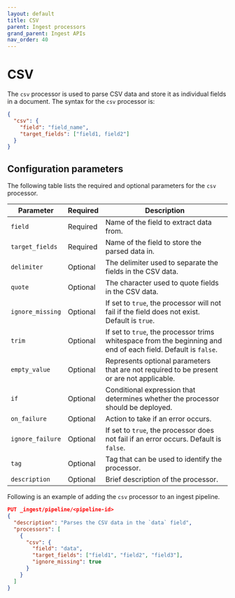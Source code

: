 ```yaml
---
layout: default
title: CSV
parent: Ingest processors 
grand_parent: Ingest APIs
nav_order: 40
---
```


# CSV

The `csv` processor is used to parse CSV data and store it as individual fields in a document. The syntax for the `csv` processor is: 

```json
{
  "csv": {
    "field": "field_name",
    "target_fields": ["field1, field2"]
  }
}
```

## Configuration parameters

The following table lists the required and optional parameters for the `csv` processor.

**Parameter** | **Required** | **Description** |
|-----------|-----------|-----------|
`field`  | Required  | Name of the field to extract data from.  |
`target_fields`  | Required  | Name of the field to store the parsed data in. |
`delimiter`  | Optional  | The delimiter used to separate the fields in the CSV data.  |
`quote`  | Optional  | The character used to quote fields in the CSV data.  |
`ignore_missing`  | Optional | If set to `true`, the processor will not fail if the field does not exist. Default is `true`.  | 
`trim`  | Optional  | If set to `true`, the processor trims whitespace from the beginning and end of each field. Default is `false`.  |
`empty_value`  | Optional  | Represents optional parameters that are not required to be present or are not applicable.  |
`if`  | Optional  | Conditional expression that determines whether the processor should be deployed.  | 
`on_failure`  | Optional | Action to take if an error occurs. | 
`ignore_failure`  | Optional | If set to `true`, the processor does not fail if an error occurs. Default is `false`.  |
`tag`  | Optional  | Tag that can be used to identify the processor.  | 
`description`  | Optional  | Brief description of the processor.  |  

Following is an example of adding the `csv` processor to an ingest pipeline.

```json
PUT _ingest/pipeline/<pipeline-id>
{
  "description": "Parses the CSV data in the `data` field",
  "processors": [
    {
      "csv": {
        "field": "data",
        "target_fields": ["field1", "field2", "field3"],
        "ignore_missing": true
      }
    }
  ]
}
```
